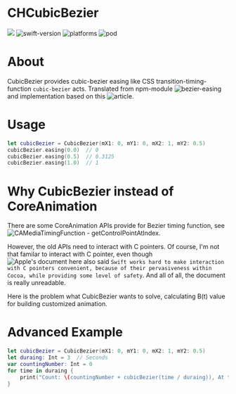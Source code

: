 CHCubicBezier
=====================================
![](https://travis-ci.org/CapsLock-Studio/CHCubicBezier.svg?branch=master) ![swift-version](https://img.shields.io/badge/Swfit-2.2-orange.svg) ![platforms](https://img.shields.io/badge/platform-iOS%20%7C%20OSX%20%7C%20tvOS%20%7C%20watchOS-lightgrey.svg) ![pod](https://img.shields.io/badge/pod-1.0.0-blue.svg)

About
=====================================
CubicBezier provides cubic-bezier easing like CSS transition-timing-function `cubic-bezier` acts. Translated from npm-module ![bezier-easing](https://github.com/gre/bezier-easing) and implementation based on this ![article](http://greweb.me/2012/02/bezier-curve-based-easing-functions-from-concept-to-implementation/).

Usage
=====================================
```swift
let cubicBezier = CubicBezier(mX1: 0, mY1: 0, mX2: 1, mY2: 0.5)
cubicBezier.easing(0.0)  // 0
cubicBezier.easing(0.5)  // 0.3125
cubicBezier.easing(1.0)  // 1
```

Why CubicBezier instead of CoreAnimation
=====================================
There are some CoreAnimation APIs provide for Bezier timing function, see ![CAMediaTimingFunction - getControlPointAtIndex](https://developer.apple.com/reference/quartzcore/camediatimingfunction/1522057-getcontrolpointatindex?language=objc).

However, the old APIs need to interact with C pointers. Of course, I'm not that familar to interact with C pointer, even though ![Apple's document here](https://developer.apple.com/swift/blog/?id=6) also said `Swift works hard to make interaction with C pointers convenient, because of their pervasiveness within Cocoa, while providing some level of safety`. And all of all, the document is really unreadable. 

Here is the problem what CubicBezier wants to solve, calculating B(t) value for building customized animation.

Advanced Example
=====================================
```swift
let cubicBezier = CubicBezier(mX1: 0, mY1: 0, mX2: 1, mY2: 0.5)
let duraing: Int = 3  // Seconds
var countingNumber: Int = 0
for time in duraing {
    print("Count: \(countingNumber + cubicBezier(time / duraing)), At time: \(time)")
}
```